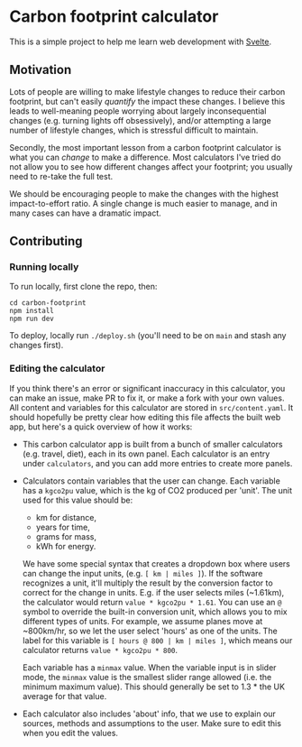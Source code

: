 # Carbon footprint calculator

This is a simple project to help me learn web development with [Svelte](https://svelte.dev/).

## Motivation

Lots of people are willing to make lifestyle changes to reduce their carbon
footprint, but can't easily _quantify_ the impact these changes. I believe this
leads to well-meaning people worrying about largely inconsequential changes
(e.g. turning lights off obsessively), and/or attempting a large number of
lifestyle changes, which is stressful difficult to maintain.

Secondly, the most important lesson from a carbon footprint calculator is what
you can _change_ to make a difference. Most calculators I've tried do not allow
you to see how different changes affect your footprint; you usually need to
re-take the full test.

We should be encouraging people to make the changes with the highest
impact-to-effort ratio. A single change is much easier to manage, and in many
cases can have a dramatic impact.

## Contributing

### Running locally

To run locally, first clone the repo, then:

```
cd carbon-footprint
npm install
npm run dev
```

To deploy, locally run `./deploy.sh` (you'll need to be on `main` and stash any changes first).

### Editing the calculator

If you think there's an error or significant inaccuracy in this calculator, you
can make an issue, make PR to fix it, or make a fork with your own values. All
content and variables for this calculator are stored in `src/content.yaml`. It
should hopefully be pretty clear how editing this file affects the built web
app, but here's a quick overview of how it works:

- This carbon calculator app is built from a bunch of smaller calculators (e.g.
  travel, diet), each in its own panel. Each calculator is an entry under
  `calculators`, and you can add more entries to create more panels.

- Calculators contain variables that the user can change. Each variable has a
  `kgco2pu` value, which is the kg of CO2 produced per 'unit'. The unit used for
  this value should be:
  - km for distance,
  - years for time,
  - grams for mass,
  - kWh for energy.

  We have some special syntax that creates a dropdown box where users can change
  the input units, (e.g. `[ km | miles ]`). If the software recognizes a unit,
  it'll multiply the result by the conversion factor to correct for the change
  in units. E.g. if the user selects miles (~1.61km), the calculator would
  return `value * kgco2pu * 1.61`. You can use an `@` symbol to override the
  built-in conversion unit, which allows you to mix different types of units.
  For example, we assume planes move at ~800km/hr, so we let the user select
  'hours' as one of the units. The label for this variable is
  `[ hours @ 800 | km | miles ]`, which means our calculator returns
  `value * kgco2pu * 800`.

  Each variable has a `minmax` value. When the variable input is in slider
  mode, the `minmax` value is the smallest slider range allowed (i.e. the
  minimum maximum value). This should generally be set to 1.3 * the UK average
  for that value.

- Each calculator also includes 'about' info, that we use to explain our
  sources, methods and assumptions to the user. Make sure to edit this when you
  edit the values.
